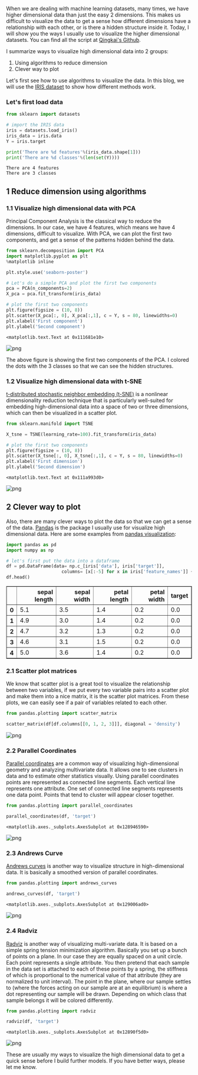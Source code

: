 
When we are dealing with machine learning datasets, many times, we have higher dimensional data than just the easy 2 dimensions. This makes us difficult to visualize the data to get a sense how different dimensions have a relationship with each other, or is there a hidden structure inside it. Today, I will show you the ways I usually use to visualize the higher dimensional datasets. You can find all the script at [Qingkai's Github](https://github.com/qingkaikong/blog/tree/master/2017_13_visualize_high_dimensional_dataset).  

I summarize ways to visualize high dimensional data into 2 groups:

1. Using algorithms to reduce dimension
2. Clever way to plot

Let's first see how to use algorithms to visualize the data. In this blog, we will use the [IRIS dataset](https://en.wikipedia.org/wiki/Iris_flower_data_set) to show how different methods work. 

### Let's first load data


```python
from sklearn import datasets
```


```python
# import the IRIS data
iris = datasets.load_iris()
iris_data = iris.data
Y = iris.target

print('There are %d features'%(iris_data.shape[1]))
print('There are %d classes'%(len(set(Y))))
```

    There are 4 features
    There are 3 classes


## 1 Reduce dimension using algorithms
### 1.1 Visualize high dimensional data with PCA

Principal Component Analysis is the classical way to reduce the dimensions. In our case, we have 4 features, which means we have 4 dimensions, difficult to visualize. With PCA, we can plot the first two components, and get a sense of the patterns hidden behind the data. 


```python
from sklearn.decomposition import PCA
import matplotlib.pyplot as plt
%matplotlib inline

plt.style.use('seaborn-poster')
```


```python
# Let's do a simple PCA and plot the first two components
pca = PCA(n_components=2)
X_pca = pca.fit_transform(iris_data)

# plot the first two components
plt.figure(figsize = (10, 8))
plt.scatter(X_pca[:, 0], X_pca[:,1], c = Y, s = 80, linewidths=0)
plt.xlabel('First component')
plt.ylabel('Second component')
```




    <matplotlib.text.Text at 0x111681e10>




![png](https://raw.githubusercontent.com/qingkaikong/blog/master/2017_13_visualize_high_dimensional_dataset/Visualize_high_dimensional_dataset_files/Visualize_high_dimensional_dataset_5_1.png)


The above figure is showing the first two components of the PCA. I colored the dots with the 3 classes so that we can see the hidden structures. 

### 1.2 Visualize high dimensional data with t-SNE

[t-distributed stochastic neighbor embedding (t-SNE)](https://en.wikipedia.org/wiki/T-distributed_stochastic_neighbor_embedding) is a nonlinear dimensionality reduction technique that is particularly well-suited for embedding high-dimensional data into a space of two or three dimensions, which can then be visualized in a scatter plot.


```python
from sklearn.manifold import TSNE
```


```python
X_tsne = TSNE(learning_rate=100).fit_transform(iris_data)
```


```python
# plot the first two components
plt.figure(figsize = (10, 8))
plt.scatter(X_tsne[:, 0], X_tsne[:,1], c = Y, s = 80, linewidths=0)
plt.xlabel('First dimension')
plt.ylabel('Second dimension')
```




    <matplotlib.text.Text at 0x111a993d0>




![png](https://raw.githubusercontent.com/qingkaikong/blog/master/2017_13_visualize_high_dimensional_dataset/Visualize_high_dimensional_dataset_files/Visualize_high_dimensional_dataset_10_1.png)


## 2 Clever way to plot

Also, there are many clever ways to plot the data so that we can get a sense of the data. [Pandas](http://pandas.pydata.org/) is the package I usually use for visualize high dimensional data. Here are some examples from [pandas visualization](http://pandas.pydata.org/pandas-docs/stable/visualization.html):


```python
import pandas as pd
import numpy as np
```


```python
# let's first put the data into a dataframe
df = pd.DataFrame(data= np.c_[iris['data'], iris['target']],
                     columns= [x[:-5] for x in iris['feature_names']] + ['target'])
df.head()
```




<div>
<style>
    .dataframe thead tr:only-child th {
        text-align: right;
    }

    .dataframe thead th {
        text-align: left;
    }

    .dataframe tbody tr th {
        vertical-align: top;
    }
</style>
<table border="1" class="dataframe">
  <thead>
    <tr style="text-align: right;">
      <th></th>
      <th>sepal length</th>
      <th>sepal width</th>
      <th>petal length</th>
      <th>petal width</th>
      <th>target</th>
    </tr>
  </thead>
  <tbody>
    <tr>
      <th>0</th>
      <td>5.1</td>
      <td>3.5</td>
      <td>1.4</td>
      <td>0.2</td>
      <td>0.0</td>
    </tr>
    <tr>
      <th>1</th>
      <td>4.9</td>
      <td>3.0</td>
      <td>1.4</td>
      <td>0.2</td>
      <td>0.0</td>
    </tr>
    <tr>
      <th>2</th>
      <td>4.7</td>
      <td>3.2</td>
      <td>1.3</td>
      <td>0.2</td>
      <td>0.0</td>
    </tr>
    <tr>
      <th>3</th>
      <td>4.6</td>
      <td>3.1</td>
      <td>1.5</td>
      <td>0.2</td>
      <td>0.0</td>
    </tr>
    <tr>
      <th>4</th>
      <td>5.0</td>
      <td>3.6</td>
      <td>1.4</td>
      <td>0.2</td>
      <td>0.0</td>
    </tr>
  </tbody>
</table>
</div>



### 2.1 Scatter plot matrices

We know that scatter plot is a great tool to visualize the relationship between two variables, if we put every two variable pairs into a scatter plot and make them into a nice matrix, it is the scatter plot matrices. From these plots, we can easily see if a pair of variables related to each other. 


```python
from pandas.plotting import scatter_matrix
```


```python
scatter_matrix(df[df.columns[[0, 1, 2, 3]]], diagonal = 'density')
```


![png](https://raw.githubusercontent.com/qingkaikong/blog/master/2017_13_visualize_high_dimensional_dataset/Visualize_high_dimensional_dataset_files/Visualize_high_dimensional_dataset_16_1.png)


### 2.2 Parallel Coordinates

[Parallel coordinates](https://en.wikipedia.org/wiki/Parallel_coordinates) are a common way of visualizing high-dimensional geometry and analyzing multivariate data. It allows one to see clusters in data and to estimate other statistics visually. Using parallel coordinates points are represented as connected line segments. Each vertical line represents one attribute. One set of connected line segments represents one data point. Points that tend to cluster will appear closer together.


```python
from pandas.plotting import parallel_coordinates
```


```python
parallel_coordinates(df, 'target')
```




    <matplotlib.axes._subplots.AxesSubplot at 0x128946590>




![png](https://raw.githubusercontent.com/qingkaikong/blog/master/2017_13_visualize_high_dimensional_dataset/Visualize_high_dimensional_dataset_files/Visualize_high_dimensional_dataset_19_1.png)


### 2.3 Andrews Curve

[Andrews curves](https://en.wikipedia.org/wiki/Andrews_plot) is another way to visualize structure in high-dimensional data. It is basically a smoothed version of parallel coordinates.  


```python
from pandas.plotting import andrews_curves
```


```python
andrews_curves(df, 'target')
```




    <matplotlib.axes._subplots.AxesSubplot at 0x129006ad0>




![png](https://raw.githubusercontent.com/qingkaikong/blog/master/2017_13_visualize_high_dimensional_dataset/Visualize_high_dimensional_dataset_files/Visualize_high_dimensional_dataset_22_1.png)


### 2.4 Radviz

[Radviz](http://www.agocg.ac.uk/reports/visual/casestud/brunsdon/radviz.htm) is another way of visualizing multi-variate data. It is based on a simple spring tension minimization algorithm. Basically you set up a bunch of points on a plane. In our case they are equally spaced on a unit circle. Each point represents a single attribute. You then pretend that each sample in the data set is attached to each of these points by a spring, the stiffness of which is proportional to the numerical value of that attribute (they are normalized to unit interval). The point in the plane, where our sample settles to (where the forces acting on our sample are at an equilibrium) is where a dot representing our sample will be drawn. Depending on which class that sample belongs it will be colored differently.


```python
from pandas.plotting import radviz
```


```python
radviz(df, 'target')
```




    <matplotlib.axes._subplots.AxesSubplot at 0x12890f5d0>




![png](https://raw.githubusercontent.com/qingkaikong/blog/master/2017_13_visualize_high_dimensional_dataset/Visualize_high_dimensional_dataset_files/Visualize_high_dimensional_dataset_25_1.png)


These are usually my ways to visualize the high dimensional data to get a quick sense before I build further models. If you have better ways, please let me know. 
